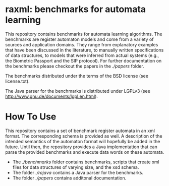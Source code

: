 
raxml: benchmarks for automata learning
==============================================

This repository contains benchmarks for automata learning algorithms.
The benchmarks are register automaton models and come from a variety
of sources and application domains. They range from explanatory
examples that have been  discussed in the literature, to manually
written specifications of data structures,  to models that were
inferred from actual systems (e.g., the Biometric Passport and the SIP
protocol). For further documentation on the benchmarks please checkout
the papers in the *./papers* folder.

The benchmarks distributed under the terms of the BSD license (see
license.txt).

The Java parser for the benchmarks is distributed under LGPLv3 (see
http://www.gnu.de/documents/lgpl.en.html).

How To Use
==============================================

This repository contains a set of benchmark register automata in an xml format.
The corresponding schema is provided as well. A description of the intended
semantics of the automaton format will hopefully be added in the future.
Until then, the repository provides a Java implementation that can parse
the provided benchmarks and execute data words on these automata. 

* The *./benchmarks* folder contains benchmarks, scripts that create xml files
  for data structures of varying size, and the xsd schema.
* The folder *./rajava* contains a Java parser for the benchmarks.
* The folder *./papers* contains additonal documentation.
